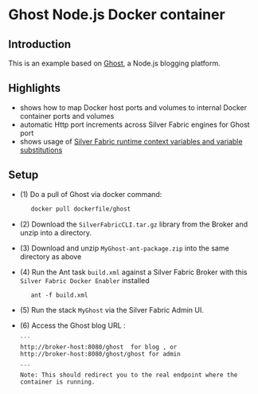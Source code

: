 Ghost Node.js Docker container
=========================================================

Introduction
-------------
This is an example based on [Ghost](https://registry.hub.docker.com/u/dockerfile/ghost/), a Node.js blogging
platform.

Highlights
----------
 - shows how to map Docker host ports and volumes to internal Docker container ports and volumes
 - automatic Http port increments across Silver Fabric engines for Ghost port
 - shows usage of [Silver Fabric runtime context variables and variable substitutions](https://github.com/fabrician/docker-enabler/blob/master/examples/images/example_GhostBlog_rcv.gif)

Setup
------
- (1) Do a pull of Ghost via docker command:

    ```bash
       docker pull dockerfile/ghost
    ```
- (2) Download the `SilverFabricCLI.tar.gz` library from the Broker and unzip into a directory.
- (3) Download and unzip `MyGhost-ant-package.zip`  into the same directory as above
- (4) Run the Ant task `build.xml` against a Silver Fabric Broker with this `Silver Fabric Docker Enabler` installed

   ```ant
      ant -f build.xml
   ```
- (5) Run the stack `MyGhost` via the Silver Fabric Admin UI.

- (6) Access the Ghost blog URL : 

      ```
      http://broker-host:8080/ghost  for blog , or
      http://broker-host:8080/ghost/ghost for admin
      
      ```
      Note: This should redirect you to the real endpoint where the container is running.
